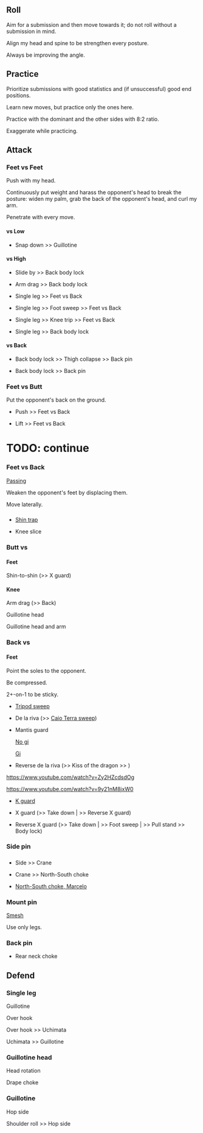 ## Roll

Aim for a submission and then move towards it; do not roll without a submission in mind.

Align my head and spine to be strengthen every posture.

Always be improving the angle.

## Practice

Prioritize submissions with good statistics and (if unsuccessful) good end positions.

Learn new moves, but practice only the ones here.

Practice with the dominant and the other sides with 8:2 ratio.

Exaggerate while practicing.

## Attack

### Feet vs Feet

Push with my head.

Continuously put weight and harass the opponent's head to break the posture: widen my palm, grab the back of the opponent's head, and curl my arm.

Penetrate with every move.

#### vs Low

- Snap down >> Guillotine

#### vs High

- Slide by >> Back body lock

- Arm drag >> Back body lock

- Single leg >> Feet vs Back

- Single leg >> Foot sweep >> Feet vs Back

- Single leg >> Knee trip >> Feet vs Back

- Single leg >> Back body lock

#### vs Back

- Back body lock >> Thigh collapse >> Back pin

- Back body lock >> Back pin

### Feet vs Butt

Put the opponent's back on the ground.

- Push >> Feet vs Back

- Lift >> Feet vs Back

# TODO: continue

### Feet vs Back

[Passing](https://www.youtube.com/watch?v=Q-2OC45qPlY)

Weaken the opponent's feet by displacing them.

Move laterally.

#####

- [Shin trap](https://www.youtube.com/watch?v=d9tMyhNgec4)

- Knee slice

### Butt vs

#### Feet

Shin-to-shin (>> X guard)

#### Knee

Arm drag (>> Back)

Guillotine head

Guillotine head and arm

### Back vs

#### Feet

Point the soles to the opponent.

Be compressed.

2+-on-1 to be sticky.

- [Tripod sweep](https://www.youtube.com/watch?v=iGhMeN3TUPM)

- De la riva (>> [Caio Terra sweep](https://www.youtube.com/watch?v=ScaGahPWDn4))

- Mantis guard

  [No gi](https://www.youtube.com/watch?v=HEL83OPpxDA)

  [Gi](https://www.youtube.com/watch?v=JGmMKGl31uE)

- Reverse de la riva (>> Kiss of the dragon >> )

https://www.youtube.com/watch?v=Zy2HZcdsdOg

https://www.youtube.com/watch?v=9y21nM8jxW0

- [K guard](https://www.youtube.com/watch?v=2b7bqY7iZBs)

- X guard (>> Take down | >> Reverse X guard)

- Reverse X guard (>> Take down | >> Foot sweep | >> Pull stand >> Body lock)

### Side pin

#####

- Side >> Crane

- Crane >> North-South choke

- [North-South choke, Marcelo](https://www.youtube.com/watch?v=VkI7wuhN2Ps)

### Mount pin

[Smesh](https://www.youtube.com/watch?v=ma1Y9ZnY69g)

Use only legs.

### Back pin

- Rear neck choke

## Defend

### Single leg

Guillotine

Over hook

Over hook >> Uchimata

Uchimata >> Guillotine

### Guillotine head

Head rotation

Drape choke

### Guillotine

Hop side

Shoulder roll >> Hop side
